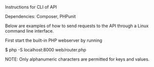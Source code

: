 Instructions for CLI of API

Dependencies: Composer, PHPunit


Below are examples of how to send requests to the API through a Linux command line interface.

First start the built-in PHP webserver by running 

$  php -S localhost:8000 web/router.php

NOTE: Only alphanumeric characters are permitted for keys and values.